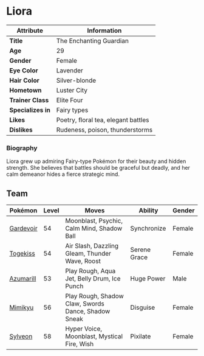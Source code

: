 # Liora

| Attribute     | Information |
|--------------|------------|
| **Title**    | The Enchanting Guardian |
| **Age**      | 29 |
| **Gender**   | Female |
| **Eye Color**| Lavender |
| **Hair Color** | Silver-blonde |
| **Hometown** | Luster City |
| **Trainer Class** | Elite Four |
| **Specializes in** | Fairy types |
| **Likes** | Poetry, floral tea, elegant battles |
| **Dislikes** | Rudeness, poison, thunderstorms |

### Biography

Liora grew up admiring Fairy-type Pokémon for their beauty and hidden strength. She believes that battles should be graceful but deadly, and her calm demeanor hides a fierce strategic mind.

## Team

| Pokémon | Level | Moves | Ability | Gender |
|---------|-------|-------|---------|--------|
| [Gardevoir](https://bulbapedia.bulbagarden.net/wiki/Gardevoir_(Pokémon)) | 54 | Moonblast, Psychic, Calm Mind, Shadow Ball | Synchronize | Female |
| [Togekiss](https://bulbapedia.bulbagarden.net/wiki/Togekiss_(Pokémon)) | 54 | Air Slash, Dazzling Gleam, Thunder Wave, Roost | Serene Grace | Female |
| [Azumarill](https://bulbapedia.bulbagarden.net/wiki/Azumarill_(Pokémon)) | 53 | Play Rough, Aqua Jet, Belly Drum, Ice Punch | Huge Power | Male |
| [Mimikyu](https://bulbapedia.bulbagarden.net/wiki/Mimikyu_(Pokémon)) | 56 | Play Rough, Shadow Claw, Swords Dance, Shadow Sneak | Disguise | Female |
| [Sylveon](https://bulbapedia.bulbagarden.net/wiki/Sylveon_(Pokémon)) | 58 | Hyper Voice, Moonblast, Mystical Fire, Wish | Pixilate | Female |
